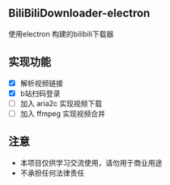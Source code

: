 ## BiliBiliDownloader-electron
使用electron 构建的bilibili下载器
## 实现功能
- [x] 解析视频链接
- [x] b站扫码登录
- [ ] 加入 aria2c 实现视频下载
- [ ] 加入 ffmpeg 实现视频合并
## 注意
- 本项目仅供学习交流使用，请勿用于商业用途
- 不承担任何法律责任

